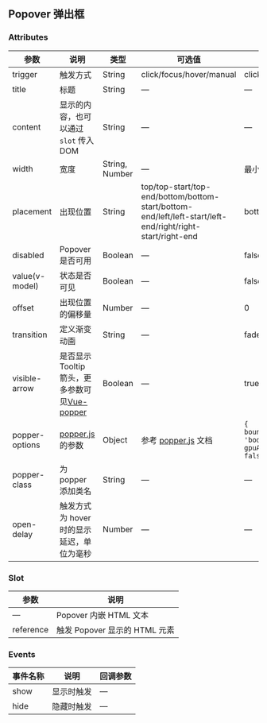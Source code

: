 ## Popover 弹出框

### Attributes
| 参数               | 说明                           | 类型              | 可选值      | 默认值 |
|--------------------|------------------------------|-------------------|-------------|--------|
| trigger | 触发方式 | String  | click/focus/hover/manual |    click    |
|  title              | 标题 | String | — | — |
|  content        |  显示的内容，也可以通过 `slot` 传入 DOM   | String            | — | — |
|  width        |  宽度  | String, Number            | — | 最小宽度 150px |
|  placement        |  出现位置  | String | top/top-start/top-end/bottom/bottom-start/bottom-end/left/left-start/left-end/right/right-start/right-end |  bottom |
|  disabled       |  Popover 是否可用  | Boolean           | — |  false |
|  value(v-model)        |  状态是否可见  | Boolean           | — |  false |
|  offset        |  出现位置的偏移量  | Number           | — |  0 |
|  transition     |  定义渐变动画      | String             | — | fade-in-linear |
|  visible-arrow   |  是否显示 Tooltip 箭头，更多参数可见[Vue-popper](https://github.com/element-component/vue-popper) | Boolean | — | true |
|  popper-options        | [popper.js](https://popper.js.org/documentation.html) 的参数 | Object            | 参考 [popper.js](https://popper.js.org/documentation.html) 文档 | `{ boundariesElement: 'body', gpuAcceleration: false }` |
| popper-class | 为 popper 添加类名 | String | — | — |
| open-delay | 触发方式为 hover 时的显示延迟，单位为毫秒 | Number | — | — |

### Slot
| 参数 | 说明 |
|--- | ---|
| — | Popover 内嵌 HTML 文本 |
| reference | 触发 Popover 显示的 HTML 元素 |

### Events
| 事件名称 | 说明 | 回调参数 |
|---------|--------|---------|
| show | 显示时触发 | — |
| hide | 隐藏时触发 | — |

